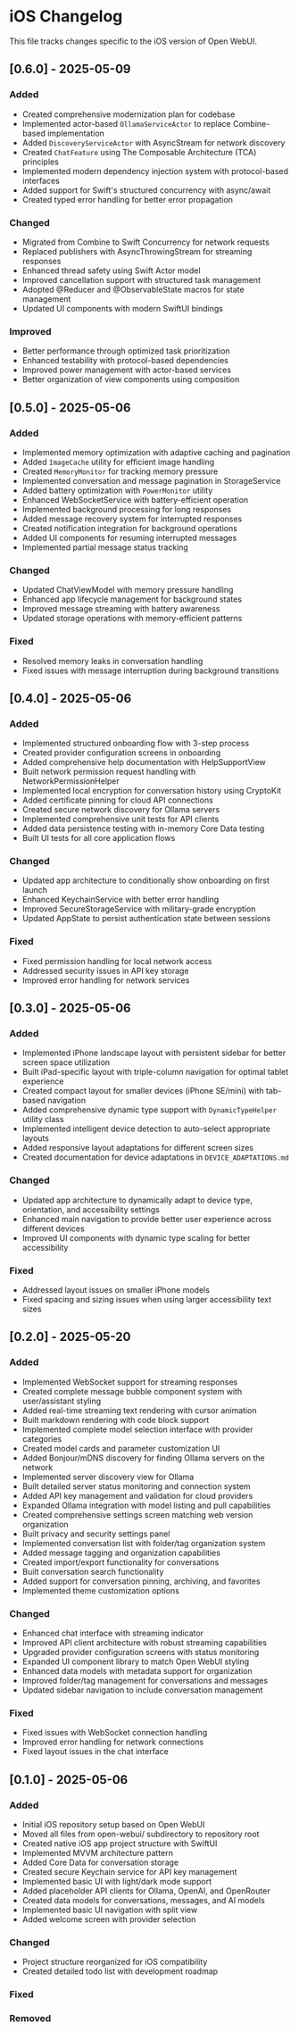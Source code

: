 # iOS Changelog

This file tracks changes specific to the iOS version of Open WebUI.

## [0.6.0] - 2025-05-09

### Added
- Created comprehensive modernization plan for codebase
- Implemented actor-based `OllamaServiceActor` to replace Combine-based implementation
- Added `DiscoveryServiceActor` with AsyncStream for network discovery
- Created `ChatFeature` using The Composable Architecture (TCA) principles
- Implemented modern dependency injection system with protocol-based interfaces
- Added support for Swift's structured concurrency with async/await
- Created typed error handling for better error propagation

### Changed
- Migrated from Combine to Swift Concurrency for network requests
- Replaced publishers with AsyncThrowingStream for streaming responses
- Enhanced thread safety using Swift Actor model
- Improved cancellation support with structured task management
- Adopted @Reducer and @ObservableState macros for state management
- Updated UI components with modern SwiftUI bindings

### Improved
- Better performance through optimized task prioritization
- Enhanced testability with protocol-based dependencies
- Improved power management with actor-based services
- Better organization of view components using composition

## [0.5.0] - 2025-05-06

### Added
- Implemented memory optimization with adaptive caching and pagination
- Added `ImageCache` utility for efficient image handling
- Created `MemoryMonitor` for tracking memory pressure
- Implemented conversation and message pagination in StorageService
- Added battery optimization with `PowerMonitor` utility
- Enhanced WebSocketService with battery-efficient operation
- Implemented background processing for long responses
- Added message recovery system for interrupted responses
- Created notification integration for background operations
- Added UI components for resuming interrupted messages
- Implemented partial message status tracking

### Changed
- Updated ChatViewModel with memory pressure handling
- Enhanced app lifecycle management for background states
- Improved message streaming with battery awareness
- Updated storage operations with memory-efficient patterns

### Fixed
- Resolved memory leaks in conversation handling
- Fixed issues with message interruption during background transitions

## [0.4.0] - 2025-05-06

### Added
- Implemented structured onboarding flow with 3-step process
- Created provider configuration screens in onboarding
- Added comprehensive help documentation with HelpSupportView
- Built network permission request handling with NetworkPermissionHelper
- Implemented local encryption for conversation history using CryptoKit
- Added certificate pinning for cloud API connections
- Created secure network discovery for Ollama servers
- Implemented comprehensive unit tests for API clients
- Added data persistence testing with in-memory Core Data testing
- Built UI tests for all core application flows

### Changed
- Updated app architecture to conditionally show onboarding on first launch
- Enhanced KeychainService with better error handling
- Improved SecureStorageService with military-grade encryption
- Updated AppState to persist authentication state between sessions

### Fixed
- Fixed permission handling for local network access
- Addressed security issues in API key storage
- Improved error handling for network services

## [0.3.0] - 2025-05-06

### Added
- Implemented iPhone landscape layout with persistent sidebar for better screen space utilization
- Built iPad-specific layout with triple-column navigation for optimal tablet experience
- Created compact layout for smaller devices (iPhone SE/mini) with tab-based navigation
- Added comprehensive dynamic type support with `DynamicTypeHelper` utility class
- Implemented intelligent device detection to auto-select appropriate layouts
- Added responsive layout adaptations for different screen sizes
- Created documentation for device adaptations in `DEVICE_ADAPTATIONS.md`

### Changed
- Updated app architecture to dynamically adapt to device type, orientation, and accessibility settings
- Enhanced main navigation to provide better user experience across different devices
- Improved UI components with dynamic type scaling for better accessibility

### Fixed
- Addressed layout issues on smaller iPhone models
- Fixed spacing and sizing issues when using larger accessibility text sizes

## [0.2.0] - 2025-05-20

### Added
- Implemented WebSocket support for streaming responses
- Created complete message bubble component system with user/assistant styling
- Added real-time streaming text rendering with cursor animation
- Built markdown rendering with code block support
- Implemented complete model selection interface with provider categories
- Created model cards and parameter customization UI
- Added Bonjour/mDNS discovery for finding Ollama servers on the network
- Implemented server discovery view for Ollama
- Built detailed server status monitoring and connection system
- Added API key management and validation for cloud providers
- Expanded Ollama integration with model listing and pull capabilities
- Created comprehensive settings screen matching web version organization
- Built privacy and security settings panel
- Implemented conversation list with folder/tag organization system
- Added message tagging and organization capabilities
- Created import/export functionality for conversations
- Built conversation search functionality
- Added support for conversation pinning, archiving, and favorites
- Implemented theme customization options

### Changed
- Enhanced chat interface with streaming indicator
- Improved API client architecture with robust streaming capabilities
- Upgraded provider configuration screens with status monitoring
- Expanded UI component library to match Open WebUI styling
- Enhanced data models with metadata support for organization
- Improved folder/tag management for conversations and messages
- Updated sidebar navigation to include conversation management

### Fixed
- Fixed issues with WebSocket connection handling
- Improved error handling for network connections
- Fixed layout issues in the chat interface

## [0.1.0] - 2025-05-06

### Added
- Initial iOS repository setup based on Open WebUI
- Moved all files from open-webui/ subdirectory to repository root
- Created native iOS app project structure with SwiftUI
- Implemented MVVM architecture pattern
- Added Core Data for conversation storage
- Created secure Keychain service for API key management
- Implemented basic UI with light/dark mode support
- Added placeholder API clients for Ollama, OpenAI, and OpenRouter
- Created data models for conversations, messages, and AI models
- Implemented basic UI navigation with split view
- Added welcome screen with provider selection

### Changed
- Project structure reorganized for iOS compatibility
- Created detailed todo list with development roadmap

### Fixed

### Removed